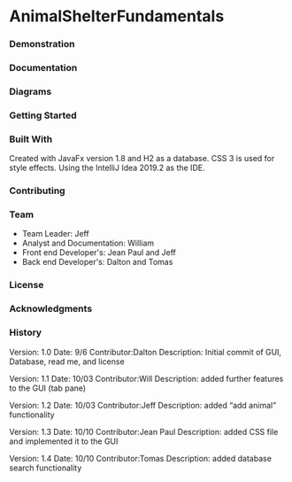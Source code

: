 # AnimalShelterFundamentals

### Demonstration

### Documentation

### Diagrams

### Getting Started

### Built With
Created with JavaFx version 1.8 and H2 as a database.
CSS 3 is used for style effects.
Using the IntelliJ Idea 2019.2 as the IDE.

### Contributing

### Team
- Team Leader: Jeff
- Analyst and Documentation: William 
- Front end Developer's: Jean Paul and Jeff
- Back end Developer's: Dalton and Tomas

### License

### Acknowledgments

### History
Version: 1.0 
Date: 9/6 
Contributor:Dalton 
Description: Initial commit of GUI, Database, read me, and license

Version: 1.1 
Date: 10/03 
Contributor:Will 
Description: added further features to the GUI (tab pane)

Version: 1.2 
Date: 10/03 
Contributor:Jeff 
Description: added “add animal” functionality

Version: 1.3 
Date: 10/10 
Contributor:Jean Paul 
Description: added CSS file and implemented it to the GUI

Version: 1.4 
Date: 10/10 
Contributor:Tomas 
Description: added database search functionality






